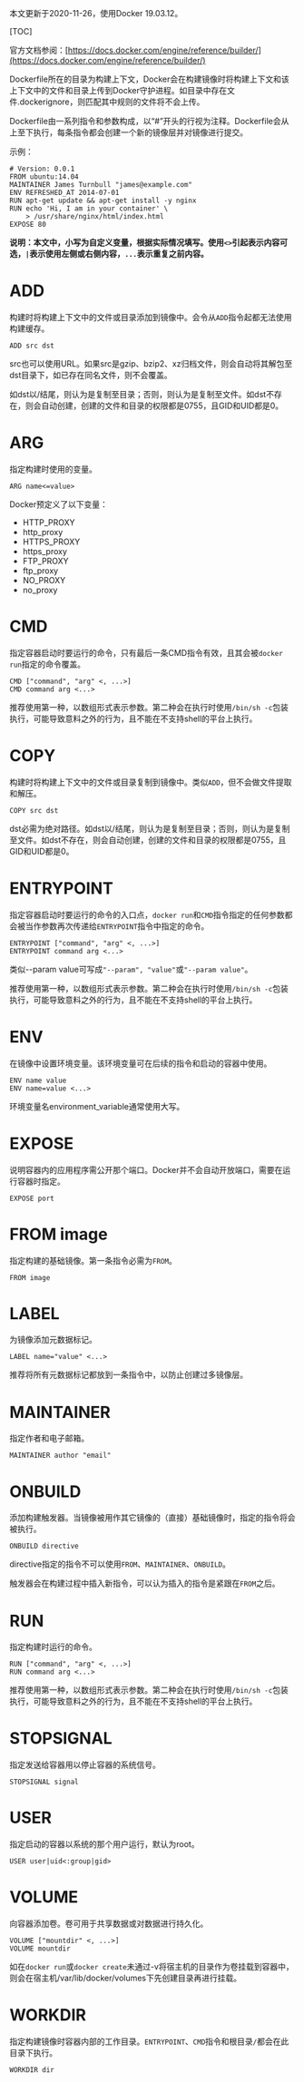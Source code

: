 本文更新于2020-11-26，使用Docker 19.03.12。

[TOC]

官方文档参阅：[https://docs.docker.com/engine/reference/builder/](https://docs.docker.com/engine/reference/builder/)

Dockerfile所在的目录为构建上下文，Docker会在构建镜像时将构建上下文和该上下文中的文件和目录上传到Docker守护进程。如目录中存在文件.dockerignore，则匹配其中规则的文件将不会上传。

Dockerfile由一系列指令和参数构成，以“#”开头的行视为注释。Dockerfile会从上至下执行，每条指令都会创建一个新的镜像层并对镜像进行提交。

示例：

```
# Version: 0.0.1
FROM ubuntu:14.04
MAINTAINER James Turnbull "james@example.com"
ENV REFRESHED_AT 2014-07-01
RUN apt-get update && apt-get install -y nginx
RUN echo 'Hi, I am in your container' \
	> /usr/share/nginx/html/index.html
EXPOSE 80
```

**说明：本文中，小写为自定义变量，根据实际情况填写。使用`<>`引起表示内容可选，`|`表示使用左侧或右侧内容，`...`表示重复之前内容。**

# ADD

构建时将构建上下文中的文件或目录添加到镜像中。会令从`ADD`指令起都无法使用构建缓存。

```
ADD src dst
```

src也可以使用URL。如果src是gzip、bzip2、xz归档文件，则会自动将其解包至dst目录下，如已存在同名文件，则不会覆盖。

如dst以/结尾，则认为是复制至目录；否则，则认为是复制至文件。如dst不存在，则会自动创建，创建的文件和目录的权限都是0755，且GID和UID都是0。

# ARG

指定构建时使用的变量。

```
ARG name<=value>
```

Docker预定义了以下变量：

* HTTP_PROXY
* http_proxy
* HTTPS_PROXY
* https_proxy
* FTP_PROXY
* ftp_proxy
* NO_PROXY
* no_proxy

# CMD

指定容器启动时要运行的命令，只有最后一条CMD指令有效，且其会被`docker run`指定的命令覆盖。

```
CMD ["command", "arg" <, ...>]
CMD command arg <...>
```

推荐使用第一种，以数组形式表示参数。第二种会在执行时使用`/bin/sh -c`包装执行，可能导致意料之外的行为，且不能在不支持shell的平台上执行。

# COPY

构建时将构建上下文中的文件或目录复制到镜像中。类似`ADD`，但不会做文件提取和解压。

```
COPY src dst
```

dst必需为绝对路径。如dst以/结尾，则认为是复制至目录；否则，则认为是复制至文件。如dst不存在，则会自动创建，创建的文件和目录的权限都是0755，且GID和UID都是0。

# ENTRYPOINT

指定容器启动时要运行的命令的入口点，`docker run`和`CMD`指令指定的任何参数都会被当作参数再次传递给`ENTRYPOINT`指令中指定的命令。

```
ENTRYPOINT ["command", "arg" <, ...>]
ENTRYPOINT command arg <...>
```

类似--param value可写成`"--param", "value"`或`"--param value"`。

推荐使用第一种，以数组形式表示参数。第二种会在执行时使用`/bin/sh -c`包装执行，可能导致意料之外的行为，且不能在不支持shell的平台上执行。

# ENV

在镜像中设置环境变量。该环境变量可在后续的指令和启动的容器中使用。

```
ENV name value
ENV name=value <...>
```

环境变量名environment_variable通常使用大写。

# EXPOSE

说明容器内的应用程序需公开那个端口。Docker并不会自动开放端口，需要在运行容器时指定。

```
EXPOSE port
```

# FROM image

指定构建的基础镜像。第一条指令必需为`FROM`。

```
FROM image
```

# LABEL

为镜像添加元数据标记。

```
LABEL name="value" <...>
```

推荐将所有元数据标记都放到一条指令中，以防止创建过多镜像层。

# MAINTAINER

指定作者和电子邮箱。

```
MAINTAINER author "email"
```

# ONBUILD

添加构建触发器。当镜像被用作其它镜像的（直接）基础镜像时，指定的指令将会被执行。

```
ONBUILD directive
```

directive指定的指令不可以使用`FROM`、`MAINTAINER`、`ONBUILD`。

触发器会在构建过程中插入新指令，可以认为插入的指令是紧跟在`FROM`之后。

# RUN

指定构建时运行的命令。

```
RUN ["command", "arg" <, ...>]
RUN command arg <...>
```

推荐使用第一种，以数组形式表示参数。第二种会在执行时使用`/bin/sh -c`包装执行，可能导致意料之外的行为，且不能在不支持shell的平台上执行。

# STOPSIGNAL

指定发送给容器用以停止容器的系统信号。

```
STOPSIGNAL signal
```

# USER

指定启动的容器以系统的那个用户运行，默认为root。

```
USER user|uid<:group|gid>
```

# VOLUME

向容器添加卷。卷可用于共享数据或对数据进行持久化。

```
VOLUME ["mountdir" <, ...>]
VOLUME mountdir
```

如在`docker run`或`docker create`未通过-v将宿主机的目录作为卷挂载到容器中，则会在宿主机/var/lib/docker/volumes下先创建目录再进行挂载。

# WORKDIR

指定构建镜像时容器内部的工作目录。`ENTRYPOINT`、`CMD`指令和根目录`/`都会在此目录下执行。

```
WORKDIR dir
```
